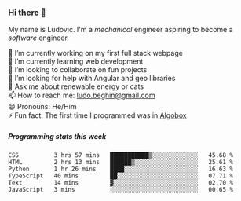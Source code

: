 ### Hi there 👋

My name is Ludovic. I'm a *mechanical* engineer aspiring to become a *software* engineer.

 🔭 I’m currently working on my first full stack webpage<br/>
 🌱 I’m currently learning web development<br/>
 👯 I’m looking to collaborate on fun projects<br/>
 🤔 I’m looking for help with Angular and geo libraries<br/>
 💬 Ask me about renewable energy or cats<br/>
 📫 How to reach me: ludo.beghin@gmail.com<br/>
 😄 Pronouns: He/Him<br/>
 ⚡ Fun fact: The first time I programmed was in [Algobox](https://fr.wikipedia.org/wiki/Algobox)<br/>

##### Programming stats this week
<!--START_SECTION:waka-->

```text
CSS          3 hrs 57 mins   ███████████▒░░░░░░░░░░░░░   45.68 %
HTML         2 hrs 13 mins   ██████▒░░░░░░░░░░░░░░░░░░   25.61 %
Python       1 hr 26 mins    ████░░░░░░░░░░░░░░░░░░░░░   16.63 %
TypeScript   40 mins         ██░░░░░░░░░░░░░░░░░░░░░░░   07.71 %
Text         14 mins         ▓░░░░░░░░░░░░░░░░░░░░░░░░   02.70 %
JavaScript   3 mins          ░░░░░░░░░░░░░░░░░░░░░░░░░   00.65 %
```

<!--END_SECTION:waka-->
